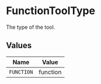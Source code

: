 # FunctionToolType

The type of the tool.


## Values

| Name       | Value      |
| ---------- | ---------- |
| `FUNCTION` | function   |